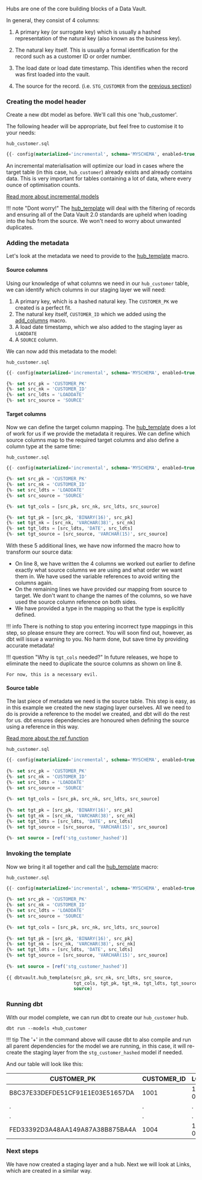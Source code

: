 Hubs are one of the core building blocks of a Data Vault. 

In general, they consist of 4 columns: 

1. A primary key (or surrogate key) which is usually a hashed representation of the natural key (also known as the business key).

2. The natural key itself. This is usually a formal identification for the record such as a customer ID or order number.

3. The load date or load date timestamp. This identifies when the record was first loaded into the vault.

4. The source for the record. (i.e. ```STG_CUSTOMER``` from the [previous section](staging.md#adding-the-footer))

### Creating the model header

Create a new dbt model as before. We'll call this one 'hub_customer'. 

The following header will be appropriate, but feel free to customise it to your needs:

```hub_customer.sql```
```sql
{{- config(materialized='incremental', schema='MYSCHEMA', enabled=true, tags='hub') -}}

```

An incremental materialisation will optimize our load in cases where the target table (in this case, ```hub_customer```)
already exists and already contains data. This is very important for tables containing a lot of data, where every ounce 
of optimisation counts. 

[Read more about incremental models](https://docs.getdbt.com/docs/configuring-incremental-models)

!!! note "Dont worry!" 
    The [hub_template](macros.md#hub_template) will deal with the filtering of records and ensuring all of the Data Vault
    2.0 standards are upheld when loading into the hub from the source. We won't need to worry about unwanted duplicates.
    
### Adding the metadata

Let's look at the metadata we need to provide to the [hub_template](macros.md#hub_template) macro.

#### Source columns

Using our knowledge of what columns we need in our  ```hub_customer``` table, we can identify which columns in our
staging layer we will need:

1. A primary key, which is a hashed natural key. The ```CUSTOMER_PK``` we created is a perfect fit.
2. The natural key itself, ```CUSTOMER_ID``` which we added using the [add_columns](macros.md#add_columns) macro.
3. A load date timestamp, which we also added to the staging layer as ```LOADDATE``` 
4. A ```SOURCE``` column.

We can now add this metadata to the model:

```hub_customer.sql```
```sql hl_lines="3 4 5 6"
{{- config(materialized='incremental', schema='MYSCHEMA', enabled=true, tags='hub') -}}

{%- set src_pk = 'CUSTOMER_PK'                                                      -%}
{%- set src_nk = 'CUSTOMER_ID'                                                      -%}
{%- set src_ldts = 'LOADDATE'                                                       -%}
{%- set src_source = 'SOURCE'                                                       -%}

```

#### Target columns

Now we can define the target column mapping. The [hub_template](macros.md#hub_template) does a lot of work for us if we
provide the metadata it requires. We can define which source columns map to the required target columns and also 
define a column type at the same time:

```hub_customer.sql```
```sql hl_lines="8 10 11 12 13"
{{- config(materialized='incremental', schema='MYSCHEMA', enabled=true, tags='hub') -}}

{%- set src_pk = 'CUSTOMER_PK'                                                      -%}
{%- set src_nk = 'CUSTOMER_ID'                                                      -%}
{%- set src_ldts = 'LOADDATE'                                                       -%}
{%- set src_source = 'SOURCE'                                                       -%}

{%- set tgt_cols = [src_pk, src_nk, src_ldts, src_source]                           -%}

{%- set tgt_pk = [src_pk, 'BINARY(16)', src_pk]                                     -%}
{%- set tgt_nk = [src_nk, 'VARCHAR(38)', src_nk]                                    -%}
{%- set tgt_ldts = [src_ldts, 'DATE', src_ldts]                                     -%}
{%- set tgt_source = [src_source, 'VARCHAR(15)', src_source]                        -%}

```

With these 5 additional lines, we have now informed the macro how to transform our source data:

- On line 8, we have written the 4 columns we worked out earlier to define exactly what source columns
we are using and what order we want them in. We have used the variable references to avoid writing the columns again.
- On the remaining lines we have provided our mapping from source to target. We don't want to change the names of the
columns, so we have used the source column reference on both sides.
- We have provided a type in the mapping so that the type is explicitly defined. 

!!! info
    There is nothing to stop you entering incorrect type mappings in this step, so please ensure they are correct.
    You will soon find out, however, as dbt will issue a warning to you. No harm done, but save time by providing 
    accurate metadata!
    

!!! question "Why is ```tgt_cols``` needed?"
    In future releases, we hope to eliminate the need to duplicate the source columns as shown on line 8. 
    
    For now, this is a necessary evil. 

#### Source table

The last piece of metadata we need is the source table. This step is easy, as in this example we created the 
new staging layer ourselves. All we need to do is provide a reference to the model we created, and dbt will do the rest for us.
dbt ensures dependencies are honoured when defining the source using a reference in this way.

[Read more about the ref function](https://docs.getdbt.com/docs/ref)

```hub_customer.sql```

```sql hl_lines="15"
{{- config(materialized='incremental', schema='MYSCHEMA', enabled=true, tags='hub') -}}
                                                                                    
{%- set src_pk = 'CUSTOMER_PK'                                                      -%}
{%- set src_nk = 'CUSTOMER_ID'                                                      -%}
{%- set src_ldts = 'LOADDATE'                                                       -%}
{%- set src_source = 'SOURCE'                                                       -%}
                                                                                    
{%- set tgt_cols = [src_pk, src_nk, src_ldts, src_source]                           -%}
                                                                                    
{%- set tgt_pk = [src_pk, 'BINARY(16)', src_pk]                                     -%}
{%- set tgt_nk = [src_nk, 'VARCHAR(38)', src_nk]                                    -%}
{%- set tgt_ldts = [src_ldts, 'DATE', src_ldts]                                     -%}
{%- set tgt_source = [src_source, 'VARCHAR(15)', src_source]                        -%}
                                                                                    
{%- set source = [ref('stg_customer_hashed')]                                       -%}
```

### Invoking the template 

Now we bring it all together and call the [hub_template](macros.md#hub_template) macro:

```hub_customer.sql```                                                                 
                                                                                       
```sql hl_lines="17 18 19"                                                                                
{{- config(materialized='incremental', schema='MYSCHEMA', enabled=true, tags='hub') -}}
                                                                                       
{%- set src_pk = 'CUSTOMER_PK'                                                      -%}
{%- set src_nk = 'CUSTOMER_ID'                                                      -%}
{%- set src_ldts = 'LOADDATE'                                                       -%}
{%- set src_source = 'SOURCE'                                                       -%}
                                                                                       
{%- set tgt_cols = [src_pk, src_nk, src_ldts, src_source]                           -%}
                                                                                       
{%- set tgt_pk = [src_pk, 'BINARY(16)', src_pk]                                     -%}
{%- set tgt_nk = [src_nk, 'VARCHAR(38)', src_nk]                                    -%}
{%- set tgt_ldts = [src_ldts, 'DATE', src_ldts]                                     -%}
{%- set tgt_source = [src_source, 'VARCHAR(15)', src_source]                        -%}
                                                                                       
{%- set source = [ref('stg_customer_hashed')]                                       -%}
                                                                                       
{{ dbtvault.hub_template(src_pk, src_nk, src_ldts, src_source,                         
                         tgt_cols, tgt_pk, tgt_nk, tgt_ldts, tgt_source,               
                         source)                                                     }}
```                                                                                    

### Running dbt

With our model complete, we can run dbt to create our ```hub_customer``` hub.

```dbt run --models +hub_customer```

!!! tip
    The '+' in the command above will cause dbt to also compile and run all parent dependencies for the model we are 
    running, in this case, it will re-create the staging layer from the ```stg_customer_hashed``` model if needed.

And our table will look like this:

| CUSTOMER_PK                      | CUSTOMER_ID  | LOADDATE   | SOURCE       |
| -------------------------------- | ------------ | ---------- | ------------ |
| B8C37E33DEFDE51CF91E1E03E51657DA | 1001         | 1993-01-01 | STG_CUSTOMER |
|               .                  | .            | .          | .            |
|               .                  | .            | .          | .            |
| FED33392D3A48AA149A87A38B875BA4A | 1004         | 1993-01-01 | STG_CUSTOMER |


### Next steps

We have now created a staging layer and a hub. Next we will look at Links, which are created in a similar way.